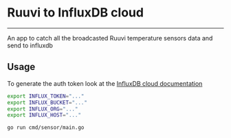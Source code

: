 # Ruuvi to InfluxDB cloud
---

An app to catch all the broadcasted Ruuvi temperature sensors data and send to influxdb

## Usage

To generate the auth token look at the [InfluxDB cloud documentation](https://docs.influxdata.com/influxdb/v2.0/security/tokens/)

```bash
export INFLUX_TOKEN="..."
export INFLUX_BUCKET="..."
export INFLUX_ORG="..."
export INFLUX_HOST="..."

go run cmd/sensor/main.go
```